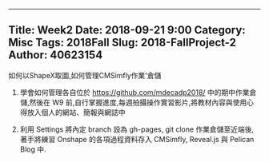 ---
Title: Week2
Date: 2018-09-21 9:00
Category: Misc
Tags: 2018Fall
Slug: 2018-FallProject-2
Author: 40623154
----

如何以ShapeX取圖,如何管理CMSimfly作業'倉儲

1. 學會如何管理各自位於 https://github.com/mdecadp2018/ 中的期中作業倉儲,然後在 W9 前,自行掌握進度,每週拍攝操作實習影片,將教材內容與使用心得放入個人的網站、簡報與網誌中

2. 利用 Settings 將內定 branch 設為 gh-pages, git clone 作業倉儲至近端後,著手將練習 Onshape 的各項過程資料存入 CMSimfly, Reveal.js 與 Pelican Blog 中.